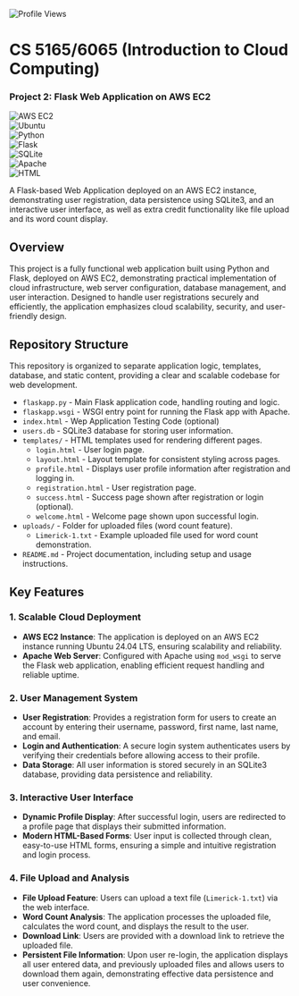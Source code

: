 ![Profile Views](https://komarev.com/ghpvc/?username=anay-a-joshi&color=green)  

# CS 5165/6065 (Introduction to Cloud Computing) 
### Project 2: Flask Web Application on AWS EC2  


![AWS EC2](https://img.shields.io/badge/AWS-EC2-yellow)  
![Ubuntu](https://img.shields.io/badge/Ubuntu-24.04-orange)  
![Python](https://img.shields.io/badge/Python-3.x-blue)  
![Flask](https://img.shields.io/badge/Flask-2.x-black)  
![SQLite](https://img.shields.io/badge/SQLite-3-lightgrey)  
![Apache](https://img.shields.io/badge/Apache-2.4-red)  
![HTML](https://img.shields.io/badge/HTML-5-orange)  


A Flask-based Web Application deployed on an AWS EC2 instance, demonstrating user registration, data persistence using SQLite3, and an interactive user interface, as well as extra credit functionality like file upload and its word count display.  


## Overview  
This project is a fully functional web application built using Python and Flask, deployed on AWS EC2, demonstrating practical implementation of cloud infrastructure, web server configuration, database management, and user interaction. Designed to handle user registrations securely and efficiently, the application emphasizes cloud scalability, security, and user-friendly design.   


## Repository Structure  
This repository is organized to separate application logic, templates, database, and static content, providing a clear and scalable codebase for web development.  

* ```flaskapp.py``` - Main Flask application code, handling routing and logic.
* ```flaskapp.wsgi``` - WSGI entry point for running the Flask app with Apache.
* ```index.html``` - Wep Application Testing Code (optional)
* ```users.db``` - SQLite3 database for storing user information.
* ```templates/``` - HTML templates used for rendering different pages.
  - ```login.html``` - User login page.
  - ```layout.html``` - Layout template for consistent styling across pages.
  - ```profile.html``` - Displays user profile information after registration and logging in.
  - ```registration.html``` - User registration page.
  - ```success.html``` - Success page shown after registration or login (optional).
  - ```welcome.html``` - Welcome page shown upon successful login.
* ```uploads/``` - Folder for uploaded files (word count feature).
  - ```Limerick-1.txt``` - Example uploaded file used for word count demonstration.
* ```README.md``` - Project documentation, including setup and usage instructions.


## Key Features  

### 1. Scalable Cloud Deployment  
- **AWS EC2 Instance**: The application is deployed on an AWS EC2 instance running Ubuntu 24.04 LTS, ensuring scalability and reliability.  
- **Apache Web Server**: Configured with Apache using `mod_wsgi` to serve the Flask web application, enabling efficient request handling and reliable uptime.  

### 2. User Management System  
- **User Registration**: Provides a registration form for users to create an account by entering their username, password, first name, last name, and email.  
- **Login and Authentication**: A secure login system authenticates users by verifying their credentials before allowing access to their profile.  
- **Data Storage**: All user information is stored securely in an SQLite3 database, providing data persistence and reliability.  

### 3. Interactive User Interface  
- **Dynamic Profile Display**: After successful login, users are redirected to a profile page that displays their submitted information.  
- **Modern HTML-Based Forms**: User input is collected through clean, easy-to-use HTML forms, ensuring a simple and intuitive registration and login process.  

### 4. File Upload and Analysis  
- **File Upload Feature**: Users can upload a text file (`Limerick-1.txt`) via the web interface.  
- **Word Count Analysis**: The application processes the uploaded file, calculates the word count, and displays the result to the user.  
- **Download Link**: Users are provided with a download link to retrieve the uploaded file.  
- **Persistent File Information**: Upon user re-login, the application displays all user entered data, and previously uploaded files and allows users to download them again, demonstrating effective data persistence and user convenience.  
